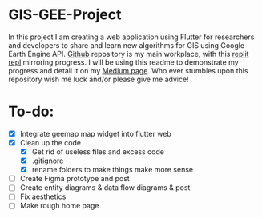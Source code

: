 # GIS-GEE-Project
In this project I am creating a web application using Flutter for researchers and developers to share and learn new algorithms for GIS using Google Earth Engine API.
[Github](https://github.com/fedorSulitskiy/GIS-GEE-Project) repository is my main workplace, with this [replit repl](https://replit.com/@fedorSulitskiy/GIS-GEE-Project) mirroring progress. I will be using this readme to
demonstrate my progress and detail it on my [Medium page](https://medium.com/@f.sulitskiy). Who ever stumbles upon this repository wish me luck and/or please give me
advice!

# To-do:
- [x] Integrate geemap map widget into flutter web
- [x] Clean up the code
  - [x] Get rid of useless files and excess code
  - [x] .gitignore
  - [x] rename folders to make things make more sense
- [ ] Create Figma prototype and post
- [ ] Create entity diagrams & data flow diagrams & post
- [ ] Fix aesthetics
- [ ] Make rough home page
